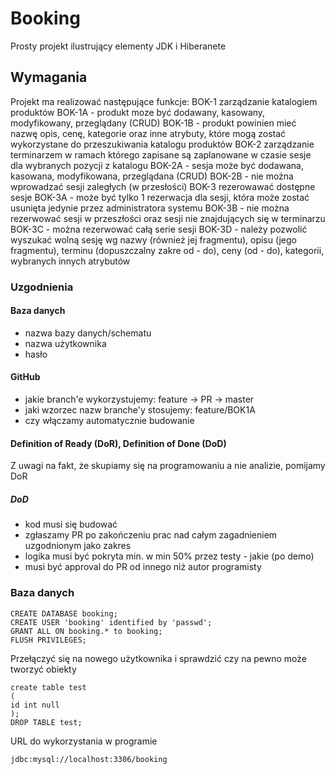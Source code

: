 # Booking

Prosty projekt ilustrujący elementy JDK i Hiberanete

## Wymagania

Projekt ma realizować następujące funkcje:
BOK-1 zarządzanie katalogiem produktów
BOK-1A - produkt moze być dodawany, kasowany, modyfikowany, przeglądany (CRUD)
BOK-1B - produkt powinien mieć nazwę opis, cenę, kategorie oraz inne atrybuty, które mogą zostać wykorzystane do
przeszukiwania katalogu produktów
BOK-2 zarządzanie terminarzem w ramach którego zapisane są zaplanowane w czasie sesje dla wybranych pozycji z katalogu
BOK-2A - sesja może być dodawana, kasowana, modyfikowana, przeglądana (CRUD)
BOK-2B - nie można wprowadzać sesji zaległych (w przesłości)
BOK-3 rezerowawać dostępne sesje
BOK-3A - może być tylko 1 rezerwacja dla sesji, która może zostać usunięta jedynie przez administratora systemu
BOK-3B - nie można rezerwować sesji w przeszłości oraz sesji nie znajdujących się w terminarzu
BOK-3C - można rezerwować całą serie sesji
BOK-3D - należy pozwolić wyszukać wolną sesję wg nazwy (również jej fragmentu), opisu (jego fragmentu),
terminu (dopuszczalny zakre od - do), ceny (od - do), kategorii, wybranych innych atrybutów

### Uzgodnienia

#### Baza danych

- nazwa bazy danych/schematu
- nazwa użytkownika
- hasło

#### GitHub

- jakie branch'e wykorzystujemy: feature -> PR -> master
- jaki wzorzec nazw branche'y stosujemy: feature/BOK1A
- czy włączamy automatycznie budowanie

#### Definition of Ready (DoR), Definition of Done (DoD)

Z uwagi na fakt, że skupiamy się na programowaniu a nie analizie, pomijamy DoR

##### DoD

- kod musi się budować
- zgłaszamy PR po zakończeniu prac nad całym zagadnieniem uzgodnionym jako zakres
- logika musi być pokryta min. w min 50% przez testy - jakie (po demo)
- musi być approval do PR od innego niż autor programisty

### Baza danych

    CREATE DATABASE booking;
    CREATE USER 'booking' identified by 'passwd';
    GRANT ALL ON booking.* to booking;
    FLUSH PRIVILEGES;

Przełączyć się na nowego użytkownika i sprawdzić czy na pewno może tworzyć obiekty

    create table test
    (
    id int null
    );
    DROP TABLE test;

URL do wykorzystania w programie

    jdbc:mysql://localhost:3306/booking